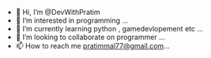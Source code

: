 - 👋 Hi, I’m @DevWithPratim
- 👀 I’m interested in programming  ...
- 🌱 I’m currently learning python , gamedevlopement etc ...
- 💞️ I’m looking to collaborate on programmer ...
- 📫 How to reach me  pratimmal77@gmail.com...

<!---
DevWithPratim/DevWithPratim is a ✨ special ✨ repository because its `README.md` (this file) appears on your GitHub profile.
You can click the Preview link to take a look at your changes.
--->

